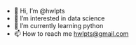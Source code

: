 - 👋 Hi, I’m @hwlpts
- 👀 I’m interested in data science 
- 🌱 I’m currently learning python
- 📫 How to reach me hwlpts@gmail.com

<!---
hwlpts/hwlpts is a ✨ special ✨ repository because its `README.md` (this file) appears on your GitHub profile.
You can click the Preview link to take a look at your changes.
--->

